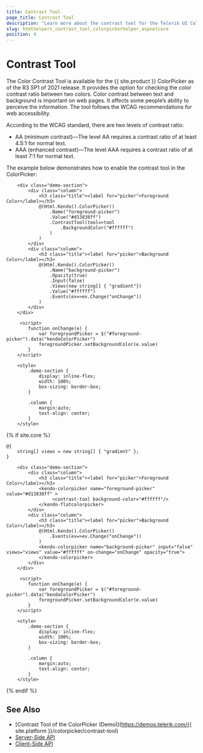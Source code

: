 ```yaml
---
title: Contrast Tool
page_title: Contrast Tool
description: "Learn more about the contrast tool for the Telerik UI ColorPicker component for {{ site.framework }}."
slug: htmlhelpers_contrast_tool_colorpickerhelper_aspnetcore
position: 4
---
```


# Contrast Tool

The Color Contrast Tool is available for the {{ site.product }} ColorPicker as of the R3 SP1 of 2021 release. It provides the option for checking the color contrast ratio between two colors. Color contrast between text and background is important on web pages. It affects some people’s ability to perceive the information. The tool follows the WCAG recommendations for web accessibility.

According to the WCAG standard, there are two levels of contrast ratio:
 * AA (minimum contrast)—The level AA requires a contrast ratio of at least 4.5:1 for normal text.
 * AAA (enhanced contrast)—The level AAA requires a contrast ratio of at least 7:1 for normal text.

The example below demonstrates how to enable the contrast tool in the ColorPicker:

```HtmlHelper
    <div class="demo-section">
        <div class="column">
            <h3 class="title"><label for="picker">Foreground Color</label></h3>
            @(Html.Kendo().ColorPicker()
                .Name("foreground-picker")
                .Value("#d13838ff")
                .ContrastTool(tool=>tool
                    .BackgroundColor("#ffffff")
                )
            )
        </div>
        <div class="column">
            <h3 class="title"><label for="picker">Background Color</label></h3>
            @(Html.Kendo().ColorPicker()
                .Name("background-picker")
                .Opacity(true)
                .Input(false)
                .Views(new string[] { "gradient"})
                .Value("#ffffff")
                .Events(ev=>ev.Change("onChange"))
            )
        </div>
    </div>

     <script>
        function onChange(e) {
            var foregroundPicker = $("#foreground-picker").data("kendoColorPicker")
            foregroundPicker.setBackgroundColor(e.value)
        }
    </script>
    
    <style>
        .demo-section {
            display: inline-flex;
            width: 100%;
            box-sizing: border-box;
        }

        .column {
            margin:auto;
            text-align: center;
        }
    </style>
```
{% if site.core %}
```TagHelper
@{
    string[] views = new string[] { "gradient" };
}

    <div class="demo-section">
        <div class="column">
            <h3 class="title"><label for="picker">Foreground Color</label></h3>
            <kendo-colorpicker name="foreground-picker" value="#d13838ff" >
                 <contrast-tool background-color="#ffffff"/>
            </kendo-flatcolorpicker>
        </div>
        <div class="column">
            <h3 class="title"><label for="picker">Background Color</label></h3>
            @(Html.Kendo().ColorPicker()
                .Events(ev=>ev.Change("onChange"))
            )
            <kendo-colorpicker name="background-picker" input="false" views="views" value="#ffffff" on-change="onChange" opacity="true">
            </kendo-colorpicker>
        </div>
    </div>

     <script>
        function onChange(e) {
            var foregroundPicker = $("#foreground-picker").data("kendoColorPicker")
            foregroundPicker.setBackgroundColor(e.value)
        }
    </script>
    
    <style>
        .demo-section {
            display: inline-flex;
            width: 100%;
            box-sizing: border-box;
        }

        .column {
            margin:auto;
            text-align: center;
        }
    </style>
```
{% endif %}

## See Also

* [Contrast Tool of the ColorPicker (Demo)](https://demos.telerik.com/{{ site.platform }}/colorpicker/contrast-tool)
* [Server-Side API](/api/colorpicker)
* [Client-Side API](https://docs.telerik.com/kendo-ui/api/javascript/ui/colorpicker)

